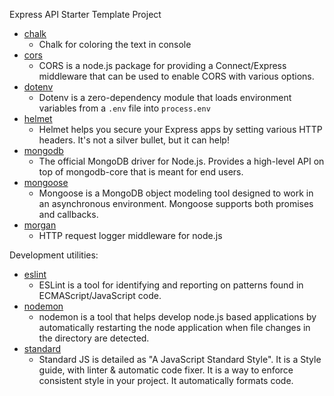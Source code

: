 Express API Starter Template Project

* [chalk](https://www.npmjs.com/package/chalk)
  * Chalk for coloring the text in console
* [cors](https://www.npmjs.com/package/cors)
  * CORS is a node.js package for providing a Connect/Express middleware that can be used to enable CORS with various options.
* [dotenv](https://www.npmjs.com/package/dotenv)
  * Dotenv is a zero-dependency module that loads environment variables from a `.env` file into `process.env`
* [helmet](https://www.npmjs.com/package/helmet)
  * Helmet helps you secure your Express apps by setting various HTTP headers. It's not a silver bullet, but it can help!
* [mongodb](https://www.npmjs.com/package/mongodb)
  * The official MongoDB driver for Node.js. Provides a high-level API on top of mongodb-core that is meant for end users.
* [mongoose](https://www.npmjs.com/package/mongoose)
  * Mongoose is a MongoDB object modeling tool designed to work in an asynchronous environment. Mongoose supports both promises and callbacks.
* [morgan](https://www.npmjs.com/package/morgan)
  * HTTP request logger middleware for node.js


Development utilities:
* [eslint](https://www.npmjs.com/package/eslint)
  * ESLint is a tool for identifying and reporting on patterns found in ECMAScript/JavaScript code.
* [nodemon](https://www.npmjs.com/package/nodemon)
  * nodemon is a tool that helps develop node.js based applications by automatically restarting the node application when file changes in the directory are detected.
* [standard](https://www.npmjs.com/package/standard)
  * Standard JS is detailed as "A JavaScript Standard Style". It is a Style guide, with linter & automatic code fixer. It is a way to enforce consistent style in your project. It automatically formats code.
